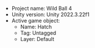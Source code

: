 <!-- UNITY CODE ASSIST INSTRUCTIONS START -->
- Project name: Wild Ball 4
- Unity version: Unity 2022.3.22f1
- Active game object:
  - Name: Hatch
  - Tag: Untagged
  - Layer: Default
<!-- UNITY CODE ASSIST INSTRUCTIONS END -->